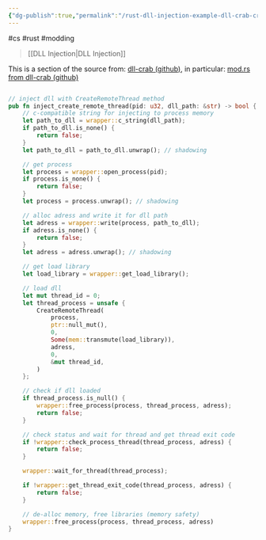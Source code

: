 ```yaml
---
{"dg-publish":true,"permalink":"/rust-dll-injection-example-dll-crab-create-remote-thread-code/","dgHomeLink":true,"dgPassFrontmatter":false,"dgShowLocalGraph":true}
---
```


#cs #rust #modding 
> [[DLL Injection|DLL Injection]]

This is a section of the source from: [dll-crab (github)](https://github.com/aiocat/dll-crab), in particular: [mod.rs from dll-crab (github)](https://github.com/aiocat/dll-crab/blob/67aa15583112c3fe2919ebc9803393c8318eff6f/src/injector/mod.rs)
```rust

// inject dll with CreateRemoteThread method
pub fn inject_create_remote_thread(pid: u32, dll_path: &str) -> bool {
    // c-compatible string for injecting to process memory
    let path_to_dll = wrapper::c_string(dll_path);
    if path_to_dll.is_none() {
        return false;
    }
    let path_to_dll = path_to_dll.unwrap(); // shadowing

    // get process
    let process = wrapper::open_process(pid);
    if process.is_none() {
        return false;
    }
    let process = process.unwrap(); // shadowing

    // alloc adress and write it for dll path
    let adress = wrapper::write(process, path_to_dll);
    if adress.is_none() {
        return false;
    }
    let adress = adress.unwrap(); // shadowing

    // get load library
    let load_library = wrapper::get_load_library();

    // load dll
    let mut thread_id = 0;
    let thread_process = unsafe {
        CreateRemoteThread(
            process,
            ptr::null_mut(),
            0,
            Some(mem::transmute(load_library)),
            adress,
            0,
            &mut thread_id,
        )
    };

    // check if dll loaded
    if thread_process.is_null() {
        wrapper::free_process(process, thread_process, adress);
        return false;
    }

    // check status and wait for thread and get thread exit code
    if !wrapper::check_process_thread(thread_process, adress) {
        return false;
    }

    wrapper::wait_for_thread(thread_process);

    if !wrapper::get_thread_exit_code(thread_process, adress) {
        return false;
    }

    // de-alloc memory, free libraries (memory safety)
    wrapper::free_process(process, thread_process, adress)
}
```